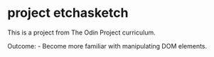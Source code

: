 # project etchasketch
This is a project from The Odin Project curriculum.

Outcome:
    - Become more familiar with manipulating DOM elements.
